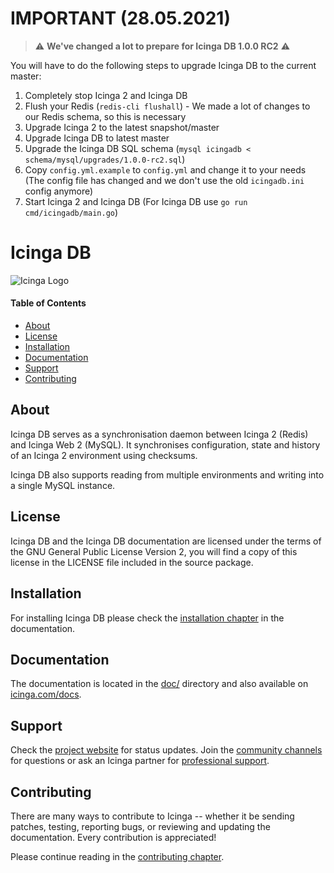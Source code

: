 # IMPORTANT (28.05.2021)

> :warning: **We've changed a lot to prepare for Icinga DB 1.0.0 RC2** :warning:

You will have to do the following steps to upgrade Icinga DB to the current master:
 
1. Completely stop Icinga 2 and Icinga DB
2. Flush your Redis (`redis-cli flushall`) - We made a lot of changes to our Redis schema, so this is necessary
3. Upgrade Icinga 2 to the latest snapshot/master
4. Upgrade Icinga DB to latest master
5. Upgrade the Icinga DB SQL schema (`mysql icingadb < schema/mysql/upgrades/1.0.0-rc2.sql`)
6. Copy `config.yml.example` to `config.yml` and change it to your needs (The config file has changed and we don't use the old `icingadb.ini` config anymore)
7. Start Icinga 2 and Icinga DB (For Icinga DB use `go run cmd/icingadb/main.go`)

# Icinga DB

![Icinga Logo](https://icinga.com/wp-content/uploads/2014/06/icinga_logo.png)

#### Table of Contents

- [About](#about)
- [License](#license)
- [Installation](#installation)
- [Documentation](#documentation)
- [Support](#support)
- [Contributing](#contributing)

## About

Icinga DB serves as a synchronisation daemon between Icinga 2 (Redis) and Icinga Web 2 (MySQL). It synchronises configuration, state and history of an Icinga 2 environment using checksums.

Icinga DB also supports reading from multiple environments and writing into a single MySQL instance.

## License

Icinga DB and the Icinga DB documentation are licensed under the terms of the GNU
General Public License Version 2, you will find a copy of this license in the
LICENSE file included in the source package.

## Installation

For installing Icinga DB please check the [installation chapter](https://icinga.com/docs/icingadb/latest/doc/02-Installation/)
in the documentation.

## Documentation

The documentation is located in the [doc/](doc/) directory and also available
on [icinga.com/docs](https://icinga.com/docs/icingadb/latest/).

## Support

Check the [project website](https://icinga.com) for status updates. Join the
[community channels](https://icinga.com/community/) for questions
or ask an Icinga partner for [professional support](https://icinga.com/support/).

## Contributing

There are many ways to contribute to Icinga -- whether it be sending patches,
testing, reporting bugs, or reviewing and updating the documentation. Every
contribution is appreciated!

Please continue reading in the [contributing chapter](CONTRIBUTING.md).
